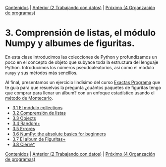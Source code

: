 [Contenidos](../Contenidos.md) \| [Anterior (2 Trabajando con datos)](../02_Datos/00_Resumen.md) \| [Próximo (4 Organzación de programas)](../04_Orga_programa_OSKI1/00_Resumen.md)

# 3. Comprensión de listas, el módulo Numpy y albumes de figuritas.
En esta clase introducimos las colecciones de Python y profundizamos un poco en el concepto de objeto que subyace toda la estructura del lenguaje Python.
Introducimos los números pseudoaleatorios, así como el módulo `numpy` y sus métodos más sencillos.

Al final, presentamos un ejercicio lindísimo del curso [Exactas Programa]() que te guia para que resuelvas la pregunta ¿cuántos paquetes de figuritas tengo que comprar para llenar un álbum? con un enfoque estadístico usando el [método de Montecarlo](https://es.wikipedia.org/wiki/M%C3%A9todo_de_Montecarlo).



* [3.1 El módulo collections](01_Collections.md)
* [3.2 Comprensión de listas](02_List_comprehension.md)
* [3.3 Objects](03_Objects.md)
* [3.4 Random+](04_Random.md)
* [3.5 Errores](05_Errores3.md)
* [3.6 NumPy: the absolute basics for beginners](07_NumPy_Arrays.md)
* [3.7 El album de Figuritas+](08_Figuritas.md)
* [3.8 Cierre*](09_Cierre.md)


[Contenidos](../Contenidos.md) \| [Anterior (2 Trabajando con datos)](../02_Datos/00_Resumen.md) \| [Próximo (4 Organzación de programas)](../04_Orga_programa_OSKI1/00_Resumen.md)
